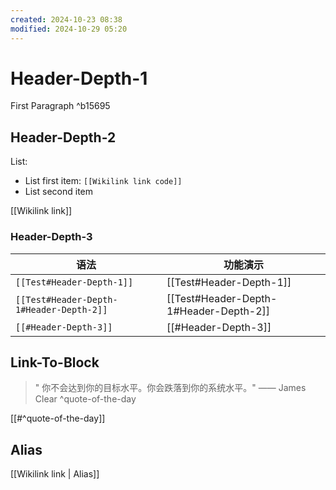 ```yaml
---
created: 2024-10-23 08:38
modified: 2024-10-29 05:20
---
```


# Header-Depth-1

First Paragraph ^b15695

## Header-Depth-2

List:

- List first item: `[[Wikilink link code]]`
- List second item

[[Wikilink link]]

### Header-Depth-3

| 语法                                       | 功能演示                                   |
|------------------------------------------|----------------------------------------|
| `[[Test#Header-Depth-1]]`                | [[Test#Header-Depth-1]]                |
| `[[Test#Header-Depth-1#Header-Depth-2]]` | [[Test#Header-Depth-1#Header-Depth-2]] |
| `[[#Header-Depth-3]]`                    | [[#Header-Depth-3]]                    |

## Link-To-Block

> " 你不会达到你的目标水平。你会跌落到你的系统水平。" —— James Clear ^quote-of-the-day

[[#^quote-of-the-day]]

## Alias

[[Wikilink link | Alias]]
